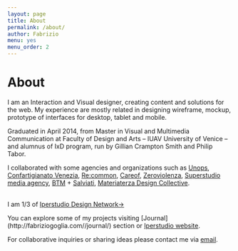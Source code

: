 ```yaml
---
layout: page
title: About
permalink: /about/
author: Fabrizio
menu: yes
menu_order: 2
---
```


<script>
  (function(i,s,o,g,r,a,m){i['GoogleAnalyticsObject']=r;i[r]=i[r]||function(){
  (i[r].q=i[r].q||[]).push(arguments)},i[r].l=1*new Date();a=s.createElement(o),
  m=s.getElementsByTagName(o)[0];a.async=1;a.src=g;m.parentNode.insertBefore(a,m)
  })(window,document,'script','//www.google-analytics.com/analytics.js','ga');

  ga('create', 'UA-68671681-1', 'auto');
  ga('send', 'pageview');

</script>

<h1>About</h1>
<p>
I am an Interaction and Visual designer, creating content and solutions for the web. My experience are mostly related in designing wireframe, mockup, prototype of interfaces for desktop, tablet and mobile.
</p>
<p>
Graduated in April 2014, from Master in Visual and Multimedia Communication at Faculty of Design and Arts – IUAV University of Venice – and alumnus of IxD program, run by Gillian Crampton Smith and Philip Tabor. </p><p> I collaborated with some agencies and organizations such as <a href="https://www.unops.org/english/Pages/Home.aspx" target="_blank">Unops</a>, <a href="http://www.artigianivenezia.it/" target="_blank">Confartigianato Venezia</a>, <a href="http://www.recommon.org/" target="_blank">Re:common</a>, <a href="https://www.careof.org/" target="_blank">Careof</a>, <a href="http://www.zeroviolenza.it/" target="_blank">Zeroviolenza</a>, <a href="http://www.superstudioagency.com/" target="_blank">Superstudio media agency</a>, <a href="http://www.breaking-the-mould.com/it.php" target="_blank">BTM</a> + <a href="http://www.salviati.com/" target="_blank">Salviati</a>, <a href="http://materiaterza.com/" target="_blank">Materiaterza Design Collective</a>.
</p>
<br>
I am 1/3 of <a href="http://www.iperstudio.net/about" target="_blank">Iperstudio Design Network→</a>
<p>You can explore some of my projects visiting [Journal](http://fabriziogoglia.com//journal/) section or <a href="http://www.iperstudio.net/" target="_blank">Iperstudio website</a>.</p>
For collaborative inquiries or sharing ideas please contact me via <a href="mailto:info@fabriziogoglia.com">email</a>.
